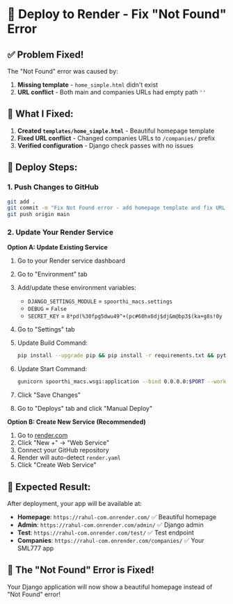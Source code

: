 # 🚀 Deploy to Render - Fix "Not Found" Error

## ✅ **Problem Fixed!**

The "Not Found" error was caused by:
1. **Missing template** - `home_simple.html` didn't exist
2. **URL conflict** - Both main and companies URLs had empty path `''`

## 🔧 **What I Fixed:**

1. **Created `templates/home_simple.html`** - Beautiful homepage template
2. **Fixed URL conflict** - Changed companies URLs to `/companies/` prefix
3. **Verified configuration** - Django check passes with no issues

## 🚀 **Deploy Steps:**

### **1. Push Changes to GitHub**
```bash
git add .
git commit -m "Fix Not Found error - add homepage template and fix URL conflicts"
git push origin main
```

### **2. Update Your Render Service**

**Option A: Update Existing Service**
1. Go to your Render service dashboard
2. Go to "Environment" tab
3. Add/update these environment variables:
   - `DJANGO_SETTINGS_MODULE` = `spoorthi_macs.settings`
   - `DEBUG` = `False`
   - `SECRET_KEY` = `8*pd(%30fpg5dwu49^+(pc#60hx6dj$dj&m@bp3$(ka+g8s!0y`

4. Go to "Settings" tab
5. Update Build Command:
   ```bash
   pip install --upgrade pip && pip install -r requirements.txt && python manage.py collectstatic --noinput && python manage.py migrate --noinput
   ```

6. Update Start Command:
   ```bash
   gunicorn spoorthi_macs.wsgi:application --bind 0.0.0.0:$PORT --workers 2 --timeout 120
   ```

7. Click "Save Changes"
8. Go to "Deploys" tab and click "Manual Deploy"

**Option B: Create New Service (Recommended)**
1. Go to [render.com](https://render.com)
2. Click "New +" → "Web Service"
3. Connect your GitHub repository
4. Render will auto-detect `render.yaml`
5. Click "Create Web Service"

## 🎯 **Expected Result:**

After deployment, your app will be available at:
- **Homepage**: `https://rahul-com.onrender.com/` ✅ Beautiful homepage
- **Admin**: `https://rahul-com.onrender.com/admin/` ✅ Django admin
- **Test**: `https://rahul-com.onrender.com/test/` ✅ Test endpoint
- **Companies**: `https://rahul-com.onrender.com/companies/` ✅ Your SML777 app

## 🎉 **The "Not Found" Error is Fixed!**

Your Django application will now show a beautiful homepage instead of "Not Found" error!
